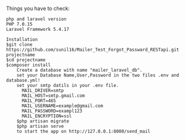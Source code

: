 Things you have to check:

    php and laravel version
    PHP 7.0.15
    Laravel Framework 5.4.17

    Installation
    $git clone https://github.com/sunil16/Mailer_Test_Forgot_Passward_RESTapi.git projectname
    $cd projectname
    $composer install
        Create a database with name "mailer_laravel_db".
        set your Database Name,User,Password in the two files .env and database.yml!
        set your smtp datils in your .env file.
          MAIL_DRIVER=smtp
          MAIL_HOST=smtp.gmail.com
          MAIL_PORT=465
          MAIL_USERNAME=example@gmail.com
          MAIL_PASSWORD=exampl123
          MAIL_ENCRYPTION=ssl
        $php artisan migrate
        $php artisan serve
        to start the app on http://127.0.0.1:8000/send_mail
